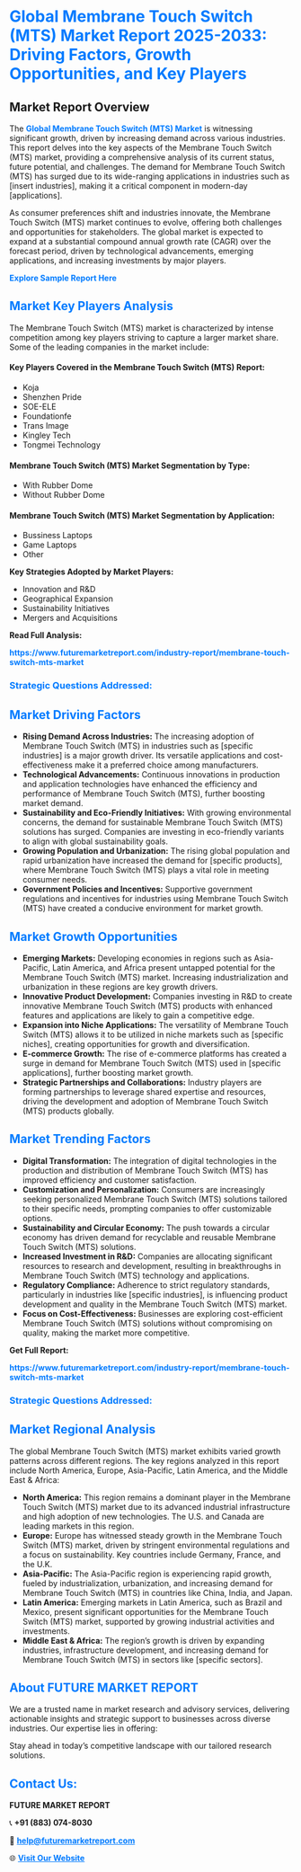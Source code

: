 <h1 style="color: #007BFF;">Global Membrane Touch Switch (MTS) Market Report 2025-2033: Driving Factors, Growth Opportunities, and Key Players</h1>

<section id="overview">
<h2>Market Report Overview</h2>
<p>The <a href="https://www.futuremarketreport.com/industry-report/membrane-touch-switch-mts-market" style="color: #007BFF; text-decoration: none;"><strong>Global Membrane Touch Switch (MTS) Market</strong></a> is witnessing significant growth, driven by increasing demand across various industries. This report delves into the key aspects of the Membrane Touch Switch (MTS) market, providing a comprehensive analysis of its current status, future potential, and challenges. The demand for Membrane Touch Switch (MTS) has surged due to its wide-ranging applications in industries such as [insert industries], making it a critical component in modern-day [applications].</p>
<p>As consumer preferences shift and industries innovate, the Membrane Touch Switch (MTS) market continues to evolve, offering both challenges and opportunities for stakeholders. The global market is expected to expand at a substantial compound annual growth rate (CAGR) over the forecast period, driven by technological advancements, emerging applications, and increasing investments by major players.</p>
</section>

<section id="overview">
<p><a href="https://www.futuremarketreport.com/request-sample/reportId=75438" style="color: #007BFF; text-decoration: none;"><strong>Explore Sample Report Here</strong></a></p>
</section>

<section id="key-players">
<h2 style="color: #007BFF;">Market Key Players Analysis</h2>
<p>The Membrane Touch Switch (MTS) market is characterized by intense competition among key players striving to capture a larger market share. Some of the leading companies in the market include:</p>
<h4>Key Players Covered in the Membrane Touch Switch (MTS) Report:</h4>
<ul><li>Koja</li><li>Shenzhen Pride</li><li>SOE-ELE</li><li>Foundationfe</li><li>Trans Image</li><li>Kingley Tech</li><li>Tongmei Technology</li></ul>
<h4>Membrane Touch Switch (MTS) Market Segmentation by Type:</h4>
<ul><li>With Rubber Dome</li><li>Without Rubber Dome</li></ul>

<h4>Membrane Touch Switch (MTS) Market Segmentation by Application:</h4>
<ul><li>Bussiness Laptops</li><li>Game Laptops</li><li>Other</li></ul>
<p><strong>Key Strategies Adopted by Market Players:</strong></p>
<ul>
<li>Innovation and R&D</li>
<li>Geographical Expansion</li>
<li>Sustainability Initiatives</li>
<li>Mergers and Acquisitions</li>
</ul>
</section>

<section>
<p><strong>Read Full Analysis: </strong></p><a href="https://www.futuremarketreport.com/industry-report/membrane-touch-switch-mts-market" style="color: #007BFF; text-decoration: none;"><strong>https://www.futuremarketreport.com/industry-report/membrane-touch-switch-mts-market</strong></a>
<h3 style="color: #007BFF;">Strategic Questions Addressed:</h3>
</section>

<section id="driving-factors">
<h2 style="color: #007BFF;">Market Driving Factors</h2>
<ul>
<li><strong>Rising Demand Across Industries:</strong> The increasing adoption of Membrane Touch Switch (MTS) in industries such as [specific industries] is a major growth driver. Its versatile applications and cost-effectiveness make it a preferred choice among manufacturers.</li>
<li><strong>Technological Advancements:</strong> Continuous innovations in production and application technologies have enhanced the efficiency and performance of Membrane Touch Switch (MTS), further boosting market demand.</li>
<li><strong>Sustainability and Eco-Friendly Initiatives:</strong> With growing environmental concerns, the demand for sustainable Membrane Touch Switch (MTS) solutions has surged. Companies are investing in eco-friendly variants to align with global sustainability goals.</li>
<li><strong>Growing Population and Urbanization:</strong> The rising global population and rapid urbanization have increased the demand for [specific products], where Membrane Touch Switch (MTS) plays a vital role in meeting consumer needs.</li>
<li><strong>Government Policies and Incentives:</strong> Supportive government regulations and incentives for industries using Membrane Touch Switch (MTS) have created a conducive environment for market growth.</li>
</ul>
</section>

<section id="growth-opportunities">
<h2 style="color: #007BFF;">Market Growth Opportunities</h2>
<ul>
<li><strong>Emerging Markets:</strong> Developing economies in regions such as Asia-Pacific, Latin America, and Africa present untapped potential for the Membrane Touch Switch (MTS) market. Increasing industrialization and urbanization in these regions are key growth drivers.</li>
<li><strong>Innovative Product Development:</strong> Companies investing in R&D to create innovative Membrane Touch Switch (MTS) products with enhanced features and applications are likely to gain a competitive edge.</li>
<li><strong>Expansion into Niche Applications:</strong> The versatility of Membrane Touch Switch (MTS) allows it to be utilized in niche markets such as [specific niches], creating opportunities for growth and diversification.</li>
<li><strong>E-commerce Growth:</strong> The rise of e-commerce platforms has created a surge in demand for Membrane Touch Switch (MTS) used in [specific applications], further boosting market growth.</li>
<li><strong>Strategic Partnerships and Collaborations:</strong> Industry players are forming partnerships to leverage shared expertise and resources, driving the development and adoption of Membrane Touch Switch (MTS) products globally.</li>
</ul>
</section>

<section id="trending-factors">
<h2 style="color: #007BFF;">Market Trending Factors</h2>
<ul>
<li><strong>Digital Transformation:</strong> The integration of digital technologies in the production and distribution of Membrane Touch Switch (MTS) has improved efficiency and customer satisfaction.</li>
<li><strong>Customization and Personalization:</strong> Consumers are increasingly seeking personalized Membrane Touch Switch (MTS) solutions tailored to their specific needs, prompting companies to offer customizable options.</li>
<li><strong>Sustainability and Circular Economy:</strong> The push towards a circular economy has driven demand for recyclable and reusable Membrane Touch Switch (MTS) solutions.</li>
<li><strong>Increased Investment in R&D:</strong> Companies are allocating significant resources to research and development, resulting in breakthroughs in Membrane Touch Switch (MTS) technology and applications.</li>
<li><strong>Regulatory Compliance:</strong> Adherence to strict regulatory standards, particularly in industries like [specific industries], is influencing product development and quality in the Membrane Touch Switch (MTS) market.</li>
<li><strong>Focus on Cost-Effectiveness:</strong> Businesses are exploring cost-efficient Membrane Touch Switch (MTS) solutions without compromising on quality, making the market more competitive.</li>
</ul>
</section>

<section>
<p><strong>Get Full Report: </strong></p><a href="https://www.futuremarketreport.com/industry-report/membrane-touch-switch-mts-market" style="color: #007BFF; text-decoration: none;"><strong>https://www.futuremarketreport.com/industry-report/membrane-touch-switch-mts-market</strong></a>
<h3 style="color: #007BFF;">Strategic Questions Addressed:</h3>
</section>


<section id="regional-analysis">
<h2 style="color: #007BFF;">Market Regional Analysis</h2>
<p>The global Membrane Touch Switch (MTS) market exhibits varied growth patterns across different regions. The key regions analyzed in this report include North America, Europe, Asia-Pacific, Latin America, and the Middle East & Africa:</p>
<ul>
<li><strong>North America:</strong> This region remains a dominant player in the Membrane Touch Switch (MTS) market due to its advanced industrial infrastructure and high adoption of new technologies. The U.S. and Canada are leading markets in this region.</li>
<li><strong>Europe:</strong> Europe has witnessed steady growth in the Membrane Touch Switch (MTS) market, driven by stringent environmental regulations and a focus on sustainability. Key countries include Germany, France, and the U.K.</li>
<li><strong>Asia-Pacific:</strong> The Asia-Pacific region is experiencing rapid growth, fueled by industrialization, urbanization, and increasing demand for Membrane Touch Switch (MTS) in countries like China, India, and Japan.</li>
<li><strong>Latin America:</strong> Emerging markets in Latin America, such as Brazil and Mexico, present significant opportunities for the Membrane Touch Switch (MTS) market, supported by growing industrial activities and investments.</li>
<li><strong>Middle East & Africa:</strong> The region’s growth is driven by expanding industries, infrastructure development, and increasing demand for Membrane Touch Switch (MTS) in sectors like [specific sectors].</li>
</ul>
</section>

<footer>
<h2 style="color: #007BFF;">About FUTURE MARKET REPORT</h2>
<p>We are a trusted name in market research and advisory services, delivering actionable insights and strategic support to businesses across diverse industries. Our expertise lies in offering:</p>

<p>Stay ahead in today’s competitive landscape with our tailored research solutions.</p>

<h2 style="color: #007BFF;">Contact Us:</h2>
<p><strong>FUTURE MARKET REPORT</strong></p>
<p>📞 <strong>+91 (883) 074-8030</strong></p>
<p>📧 <strong><a href="mailto:help@futuremarketreport.com" style="color: #007BFF;">help@futuremarketreport.com</a></strong></p>
<p>🌐 <strong><a href="https://www.futuremarketreport.com/" style="color: #007BFF;">Visit Our Website</a></strong></p>
</footer>